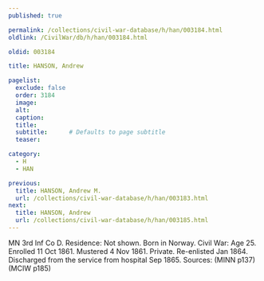 ```yaml
---
published: true

permalink: /collections/civil-war-database/h/han/003184.html
oldlink: /CivilWar/db/h/han/003184.html

oldid: 003184

title: HANSON, Andrew

pagelist:
  exclude: false
  order: 3184
  image: 
  alt:
  caption:
  title:
  subtitle:      # Defaults to page subtitle
  teaser:

category: 
  - H 
  - HAN

previous:
  title: HANSON, Andrew M.
  url: /collections/civil-war-database/h/han/003183.html  
next:
  title: HANSON, Andrew
  url: /collections/civil-war-database/h/han/003185.html   
---
```

MN 3rd Inf Co D. Residence: Not shown. Born in Norway. Civil War: Age 25. Enrolled 11 Oct 1861. Mustered 4 Nov 1861. Private. Re-enlisted Jan 1864. Discharged from the service from hospital Sep 1865. Sources: (MINN p137) (MCIW p185)